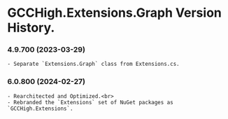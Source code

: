 ﻿# GCCHigh.Extensions.Graph Version History.

### **4.9.700 (2023-03-29)**<br>
	- Separate `Extensions.Graph` class from Extensions.cs.

### **6.0.800 (2024-02-27)**<br>
	- Rearchitected and Optimized.<br>
	- Rebranded the `Extensions` set of NuGet packages as `GCCHigh.Extensions`.
